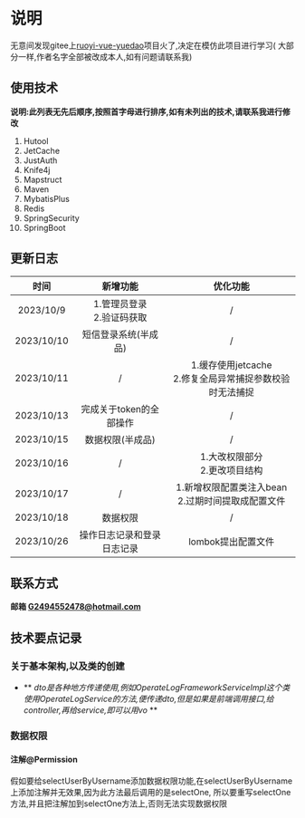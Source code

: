 # 说明

无意间发现gitee上[ruoyi-vue-yuedao](https://gitee.com/zhijiantianya/ruoyi-vue-pro)项目火了,决定在模仿此项目进行学习(
大部分一样,作者名字全部被改成本人,如有问题请联系我)

## 使用技术

**说明:此列表无先后顺序,按照首字母进行排序,如有未列出的技术,请联系我进行修改**

1. Hutool
2. JetCache
3. JustAuth
4. Knife4j
5. Mapstruct
6. Maven
7. MybatisPlus
8. Redis
9. SpringSecurity
10. SpringBoot

## 更新日志

|     时间     |        新增功能        |                  优化功能                  |
|:----------:|:------------------:|:--------------------------------------:|
| 2023/10/9  | 1.管理员登录<br>2.验证码获取 |                   /                    |
| 2023/10/10 |  短信登录系统(半成品)<br/>  |                   /                    |
| 2023/10/11 |         /          | 1.缓存使用jetcache<br/>2.修复全局异常捕捉参数校验时无法捕捉 |
| 2023/10/13 |   完成关于token的全部操作   |                   /                    |
| 2023/10/15 |     数据权限(半成品)      |                   /                    |
| 2023/10/16 |         /          |         1.大改权限部分<br/>2.更改项目结构          |
| 2023/10/17 |         /          |   1.新增权限配置类注入bean<br/>2.过期时间提取成配置文件    |
| 2023/10/18 |        数据权限        |                   /                    |
| 2023/10/26 |   操作日志记录和登录日志记录    |              lombok提出配置文件              |

## 联系方式

**邮箱 G2494552478@hotmail.com**

## 技术要点记录

### 关于基本架构,以及类的创建

- **
  _dto是各种地方传递使用,例如OperateLogFrameworkServiceImpl这个类使用OperateLogService的方法,便传递dto,但是如果是前端调用接口,给controller,再给service,即可以用vo_
  **

### 数据权限

#### 注解@Permission

假如要给selectUserByUsername添加数据权限功能,在selectUserByUsername上添加注解并无效果,因为此方法最后调用的是selectOne,
所以要重写selectOne方法,并且把注解加到selectOne方法上,否则无法实现数据权限

